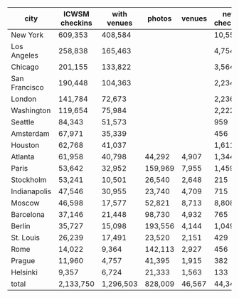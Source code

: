| city          | ICWSM checkins | with venues |  photos | venues | new checkins |
|---------------|----------------|-------------|---------|--------|--------------|
| New York      |        609,353 |     408,584 |         |        |       10,557 |
| Los Angeles   |        258,838 |     165,463 |         |        |        4,754 |
| Chicago       |        201,155 |     133,822 |         |        |        3,564 |
| San Francisco |        190,448 |     104,363 |         |        |        2,234 |
| London        |        141,784 |      72,673 |         |        |        2,236 |
| Washington    |        119,654 |      75,984 |         |        |        2,222 |
| Seattle       |         84,343 |      51,573 |         |        |          959 |
| Amsterdam     |         67,971 |      35,339 |         |        |          456 |
| Houston       |         62,768 |      41,037 |         |        |        1,611 |
| Atlanta       |         61,958 |      40,798 |  44,292 |  4,907 |        1,344 |
| Paris         |         53,642 |      32,952 | 159,969 |  7,955 |        1,459 |
| Stockholm     |         53,241 |      10,501 |  26,540 |  2,648 |          215 |
| Indianapolis  |         47,546 |      30,955 |  23,740 |  4,709 |          715 |
| Moscow        |         46,598 |      17,577 |  52,821 |  8,713 |        8,808 |
| Barcelona     |         37,146 |      21,448 |  98,730 |  4,932 |          765 |
| Berlin        |         35,727 |      15,098 | 193,556 |  4,144 |        1,049 |
| St. Louis     |         26,239 |      17,491 |  23,520 |  2,151 |          429 |
| Rome          |         14,022 |       9,364 | 142,113 |  2,927 |          456 |
| Prague        |         11,960 |       4,757 |  41,395 |  1,915 |          382 |
| Helsinki      |          9,357 |       6,724 |  21,333 |  1,563 |          133 |
| total         |      2,133,750 |   1,296,503 | 828,009 | 46,567 |       44,348 |